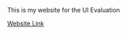 This is my website for the UI Evaluation

[Website Link](https://snugglinbunny.github.io/comp210-interface-evaluation/)
